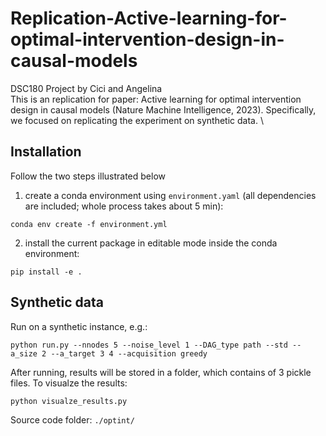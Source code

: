 # Replication-Active-learning-for-optimal-intervention-design-in-causal-models
DSC180 Project by Cici and Angelina \
This is an replication for paper: Active learning for optimal intervention design in causal models (Nature Machine Intelligence, 2023). Specifically, we focused on replicating the experiment on synthetic data. \

## Installation
Follow the two steps illustrated below

1. create a conda environment using `environment.yaml` (all dependencies are included; whole process takes about 5 min):
```
conda env create -f environment.yml
```
2. install the current package in editable mode inside the conda environment:
```
pip install -e .
```

## Synthetic data
Run on a synthetic instance, e.g.:
```
python run.py --nnodes 5 --noise_level 1 --DAG_type path --std --a_size 2 --a_target 3 4 --acquisition greedy
```
After running, results will be stored in a folder, which contains of 3 pickle files. 
To visualze the results: 
```
python visualze_results.py
```
Source code folder: `./optint/`


